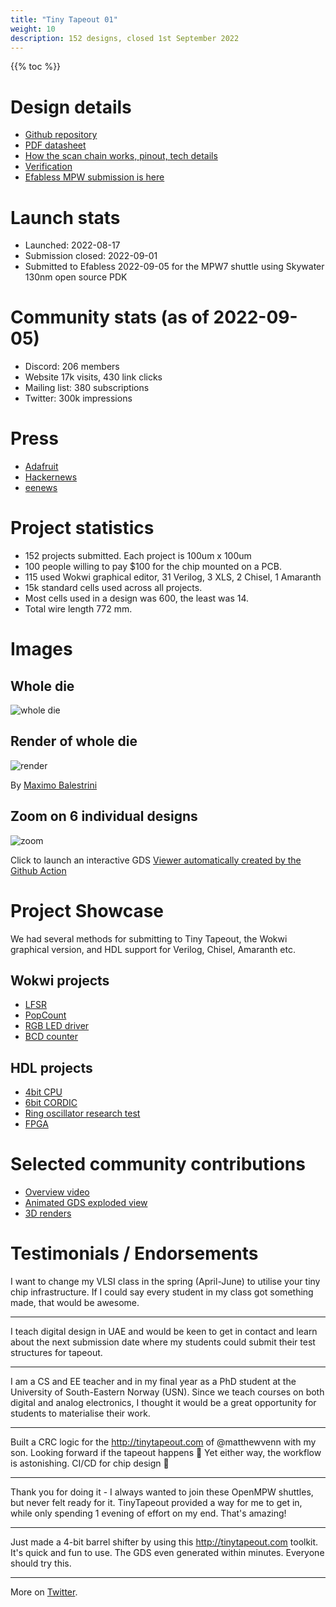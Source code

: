 ```yaml
---
title: "Tiny Tapeout 01"
weight: 10
description: 152 designs, closed 1st September 2022
---
```


{{% toc %}}

# Design details

* [Github repository](https://github.com/tinytapeout/tinytapeout-mpw7)
* [PDF datasheet](/tt01.pdf)
* [How the scan chain works, pinout, tech details](https://github.com/tinytapeout/tinytapeout-mpw7/blob/mpw7/INFO.md)
* [Verification](https://github.com/tinytapeout/tinytapeout-mpw7/blob/mpw7/verification.md)
* [Efabless MPW submission is here](https://platform.efabless.com/projects/1229)

# Launch stats

* Launched: 2022-08-17
* Submission closed: 2022-09-01
* Submitted to Efabless 2022-09-05 for the MPW7 shuttle using Skywater 130nm open source PDK

# Community stats (as of 2022-09-05)

* Discord: 206 members
* Website 17k visits, 430 link clicks
* Mailing list: 380 subscriptions
* Twitter: 300k impressions

# Press

* [Adafruit](https://blog.adafruit.com/2022/08/31/tinytapeout-making-it-easier-to-get-a-chip-design-manufactured-tinytapeout-matthewvenn/)
* [Hackernews](https://news.ycombinator.com/item?id=32617620)
* [eenews](https://www.eenewseurope.com/en/tinytapeout-boost-for-open-source-silicon-chip-design/)

# Project statistics

* 152 projects submitted. Each project is 100um x 100um
* 100 people willing to pay $100 for the chip mounted on a PCB.
* 115 used Wokwi graphical editor, 31 Verilog, 3 XLS, 2 Chisel, 1 Amaranth
* 15k standard cells used across all projects.
* Most cells used in a design was 600, the least was 14.
* Total wire length 772 mm.

# Images

## Whole die

![whole die](/images/whole_die.png)

## Render of whole die

![render](/images/render.png)

By [Maximo Balestrini](https://twitter.com/maxiborga)

## Zoom on 6 individual designs

![zoom](/images/zoom.png)

Click to launch an interactive GDS [Viewer automatically created by the Github Action](https://proppy.github.io/tinytapeout-xls-test/) 

# Project Showcase

We had several methods for submitting to Tiny Tapeout, the Wokwi graphical version, and HDL support for Verilog, Chisel, Amaranth etc.

## Wokwi projects

* [LFSR](https://wokwi.com/projects/341344337258349139)
* [PopCount](https://wokwi.com/projects/340285391309374034)
* [RGB LED driver](https://wokwi.com/projects/341188777753969234)
* [BCD counter](https://wokwi.com/projects/341296149788885588)

## HDL projects

* [4bit CPU](https://github.com/tommythorn/tinytapeout-4-bit-cpu)
* [6bit CORDIC](https://github.com/sfmth/tinytapeout-tinycordic)
* [Ring oscillator research test](https://github.com/BarsMonster/MicroASICV)
* [FPGA](https://github.com/gatecat/tinytapeout-fpga-test)

# Selected community contributions

* [Overview video](https://twitter.com/bovensiepen/status/1563600293472141313) 
* [Animated GDS exploded view](https://twitter.com/ChrisPVille/status/1565566061814185984)
* [3D renders](https://twitter.com/maxiborga/status/1565081697057660928)

# Testimonials / Endorsements

I want to change my VLSI class in the spring (April-June) to utilise your tiny chip infrastructure. If I could say every student in my class got something made, that would be awesome.

---
I teach digital design in UAE and would be keen to get in contact and learn about the next submission date where my students could submit their test structures for tapeout.

---
I am a CS and EE teacher and in my final year as a PhD student at the University of South-Eastern Norway (USN). Since we teach courses on both digital and analog electronics, I thought it would be a great opportunity for students to materialise their work.

---
Built a CRC logic for the http://tinytapeout.com of @matthewvenn with my son. Looking forward if the tapeout happens 🥰 Yet either way, the workflow is astonishing. CI/CD for chip design 🤯

---
Thank you for doing it - I always wanted to join these OpenMPW shuttles, but never felt ready for it. TinyTapeout provided a way for me to get in, while only spending 1 evening of effort on my end. That's amazing! 

---
Just made a 4-bit barrel shifter by using this http://tinytapeout.com toolkit. It's quick and fun to use. The GDS even generated within minutes. Everyone should try this.

---
More on [Twitter](https://twitter.com/search?q=tinytapeout).
